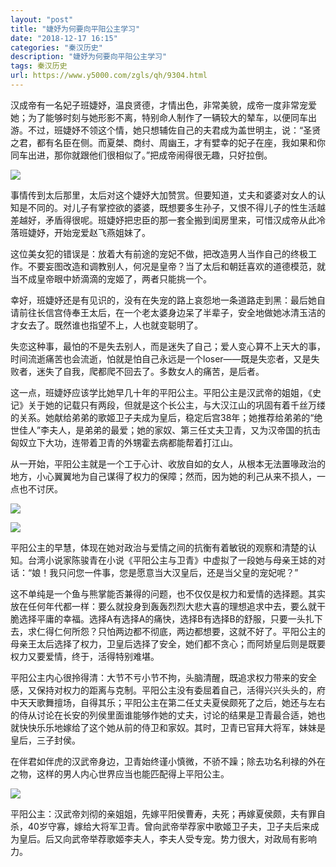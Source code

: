 ```yaml
---
layout: "post"
title: "婕妤为何要向平阳公主学习"
date: "2018-12-17 16:15"
categories: "秦汉历史"
description: "婕妤为何要向平阳公主学习"
tags: 秦汉历史
url: https://www.y5000.com/zgls/qh/9304.html
---
```






汉成帝有一名妃子班婕妤，温良贤德，才情出色，非常美貌，成帝一度非常宠爱她；为了能够时刻与她形影不离，特别命人制作了一辆较大的辇车，以便同车出游。不过，班婕妤不领这个情，她只想辅佐自己的夫君成为盖世明主，说：“圣贤之君，都有名臣在侧。而夏桀、商纣、周幽王，才有嬖幸的妃子在座，我如果和你同车出进，那你就跟他们很相似了。”把成帝闹得很无趣，只好拉倒。

![](https://img.y5000.com/uploads/allimg/170105/8-1F105141155G0.jpg)

事情传到太后那里，太后对这个婕妤大加赞赏。但要知道，丈夫和婆婆对女人的认知是不同的。对儿子有掌控欲的婆婆，既想要多生孙子，又恨不得儿子的性生活越差越好，矛盾得很呢。班婕妤把忠臣的那一套全搬到闺房里来，可惜汉成帝从此冷落班婕妤，开始宠爱赵飞燕姐妹了。

这位美女犯的错误是：放着大有前途的宠妃不做，把改造男人当作自己的终极工作。不要妄图改造和调教别人，何况是皇帝？当了太后和朝廷喜欢的道德模范，就当不成皇帝眼中娇滴滴的宠姬了，两者只能挑一个。

幸好，班婕妤还是有见识的，没有在失宠的路上哀怨地一条道路走到黑：最后她自请前往长信宫侍奉王太后，在一个老太婆身边呆了半辈子，安全地做她冰清玉洁的才女去了。既然谁也指望不上，人也就变聪明了。

失恋这种事，最怕的不是失去别人，而是迷失了自己；爱人变心算不上天大的事，时间流逝痛苦也会流逝，怕就是怕自己永远是一个loser——既是失恋者，又是失败者，迷失了自我，爬都爬不回去了。多数女人的痛苦，是后者。

这一点，班婕妤应该学比她早几十年的平阳公主。平阳公主是汉武帝的姐姐，《史记》关于她的记载只有两段，但就是这个长公主，与大汉江山的巩固有着千丝万缕的关系。她献给弟弟的歌姬卫子夫成为皇后，稳定后宫38年；她推荐给弟弟的“绝世佳人”李夫人，是弟弟的最爱；她的家奴、第三任丈夫卫青，又为汉帝国的抗击匈奴立下大功，连带着卫青的外甥霍去病都能帮着打江山。

从一开始，平阳公主就是一个工于心计、收放自如的女人，从根本无法置喙政治的地方，小心翼翼地为自己谋得了权力的保障；然而，因为她的利己从来不损人，一点也不讨厌。

![](https://img.y5000.com/uploads/allimg/170105/8-1F10514114A94.jpg)

![](https://img.y5000.com/uploads/allimg/170105/141H32127-0.jpg)

平阳公主的早慧，体现在她对政治与爱情之间的抗衡有着敏锐的观察和清楚的认知。台湾小说家陈骏青在小说《平阳公主与卫青》中虚拟了一段她与母亲王娡的对话：“娘！我只问您一件事，您是愿意当大汉皇后，还是当父皇的宠妃呢？”

这不单纯是一个鱼与熊掌能否兼得的问题，也不仅仅是权力和爱情的选择题。其实放在任何年代都一样：要么就投身到轰轰烈烈大悲大喜的理想追求中去，要么就干脆选择平庸的幸福。选择A有选择A的痛快，选择B有选择B的舒服，只要一头扎下去，求仁得仁何所怨？只怕两边都不彻底，两边都想要，这就不好了。平阳公主的母亲王太后选择了权力，卫皇后选择了安全，她们都不贪心；而阿娇皇后则是既要权力又要爱情，终于，活得特别难堪。

平阳公主内心很拎得清：大节不亏小节不拘，头脑清醒，既追求权力带来的安全感，又保持对权力的距离与克制。平阳公主没有委屈着自己，活得兴兴头头的，府中天天歌舞擅场，自得其乐；平阳公主在第二任丈夫夏侯颇死了之后，她还与左右的侍从讨论在长安的列侯里面谁能够作她的丈夫，讨论的结果是卫青最合适，她也就快快乐乐地嫁给了这个她从前的侍卫和家奴。其时，卫青已官拜大将军，妹妹是皇后，三子封侯。

在伴君如伴虎的汉武帝身边，卫青始终谨小慎微，不骄不躁；除去功名利禄的外在之物，这样的男人内心世界应当也能匹配得上平阳公主。

![](https://img.y5000.com/uploads/allimg/170105/8-1F10514113K10.jpg)

平阳公主：汉武帝刘彻的亲姐姐，先嫁平阳侯曹寿，夫死；再嫁夏侯颇，夫有罪自杀，40岁守寡，嫁给大将军卫青。曾向武帝举荐家中歌姬卫子夫，卫子夫后来成为皇后。后又向武帝举荐歌姬李夫人，李夫人受专宠。势力很大，对政局有影响力。
